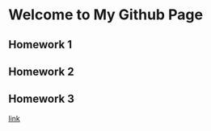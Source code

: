 # Welcome to My Github Page

## Homework 1
## Homework 2
## Homework 3
[link](https://moodle.boun.edu.tr/)
